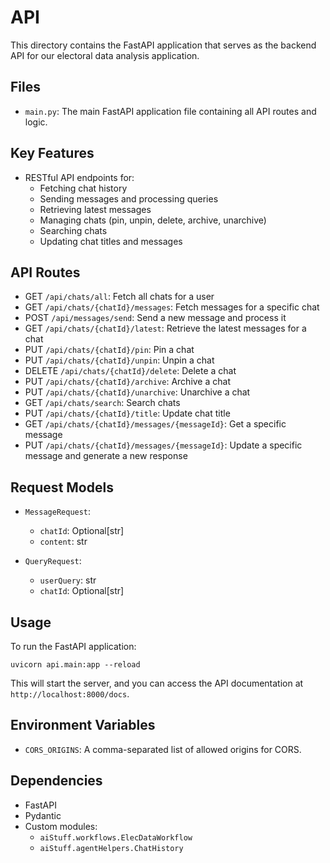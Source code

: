 # API

This directory contains the FastAPI application that serves as the backend API for our electoral data analysis application.

## Files

- `main.py`: The main FastAPI application file containing all API routes and logic.

## Key Features

- RESTful API endpoints for:
  - Fetching chat history
  - Sending messages and processing queries
  - Retrieving latest messages
  - Managing chats (pin, unpin, delete, archive, unarchive)
  - Searching chats
  - Updating chat titles and messages

## API Routes

- GET `/api/chats/all`: Fetch all chats for a user
- GET `/api/chats/{chatId}/messages`: Fetch messages for a specific chat
- POST `/api/messages/send`: Send a new message and process it
- GET `/api/chats/{chatId}/latest`: Retrieve the latest messages for a chat
- PUT `/api/chats/{chatId}/pin`: Pin a chat
- PUT `/api/chats/{chatId}/unpin`: Unpin a chat
- DELETE `/api/chats/{chatId}/delete`: Delete a chat
- PUT `/api/chats/{chatId}/archive`: Archive a chat
- PUT `/api/chats/{chatId}/unarchive`: Unarchive a chat
- GET `/api/chats/search`: Search chats
- PUT `/api/chats/{chatId}/title`: Update chat title
- GET `/api/chats/{chatId}/messages/{messageId}`: Get a specific message
- PUT `/api/chats/{chatId}/messages/{messageId}`: Update a specific message and generate a new response

## Request Models

- `MessageRequest`: 
  - `chatId`: Optional[str]
  - `content`: str

- `QueryRequest`:
  - `userQuery`: str
  - `chatId`: Optional[str]

## Usage

To run the FastAPI application:

```
uvicorn api.main:app --reload
```

This will start the server, and you can access the API documentation at `http://localhost:8000/docs`.

## Environment Variables

- `CORS_ORIGINS`: A comma-separated list of allowed origins for CORS.

## Dependencies

- FastAPI
- Pydantic
- Custom modules:
  - `aiStuff.workflows.ElecDataWorkflow`
  - `aiStuff.agentHelpers.ChatHistory`